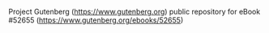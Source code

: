 Project Gutenberg (https://www.gutenberg.org) public repository for
eBook #52655 (https://www.gutenberg.org/ebooks/52655)
